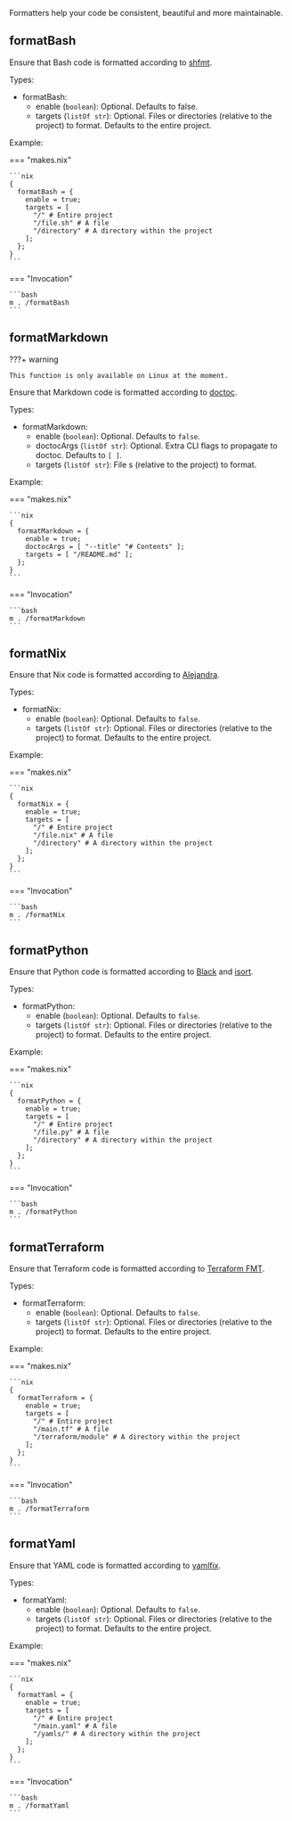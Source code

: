 Formatters help your code be consistent, beautiful and more maintainable.

## formatBash

Ensure that Bash code is formatted
according to [shfmt](https://github.com/mvdan/sh).

Types:

- formatBash:
    - enable (`boolean`): Optional.
        Defaults to false.
    - targets (`listOf str`): Optional.
        Files or directories (relative to the project) to format.
        Defaults to the entire project.

Example:

=== "makes.nix"

    ```nix
    {
      formatBash = {
        enable = true;
        targets = [
          "/" # Entire project
          "/file.sh" # A file
          "/directory" # A directory within the project
        ];
      };
    }
    ```

=== "Invocation"

    ```bash
    m . /formatBash
    ```

## formatMarkdown

???+ warning

    This function is only available on Linux at the moment.

Ensure that Markdown code is formatted
according to [doctoc](https://github.com/thlorenz/doctoc).

Types:

- formatMarkdown:
    - enable (`boolean`): Optional.
        Defaults to `false`.
    - doctocArgs (`listOf str`): Optional.
        Extra CLI flags to propagate to doctoc.
        Defaults to `[ ]`.
    - targets (`listOf str`):
        File  s (relative to the project) to format.

Example:

=== "makes.nix"

    ```nix
    {
      formatMarkdown = {
        enable = true;
        doctocArgs = [ "--title" "# Contents" ];
        targets = [ "/README.md" ];
      };
    }
    ```

=== "Invocation"

    ```bash
    m . /formatMarkdown
    ```

## formatNix

Ensure that Nix code is formatted
according to [Alejandra](https://github.com/kamadorueda/alejandra).

Types:

- formatNix:
    - enable (`boolean`): Optional.
        Defaults to `false`.
    - targets (`listOf str`): Optional.
        Files or directories (relative to the project) to format.
        Defaults to the entire project.

Example:

=== "makes.nix"

    ```nix
    {
      formatNix = {
        enable = true;
        targets = [
          "/" # Entire project
          "/file.nix" # A file
          "/directory" # A directory within the project
        ];
      };
    }
    ```

=== "Invocation"

    ```bash
    m . /formatNix
    ```

## formatPython

Ensure that Python code is formatted
according to [Black](https://github.com/psf/black)
and [isort](https://github.com/PyCQA/isort).

Types:

- formatPython:
    - enable (`boolean`): Optional.
        Defaults to `false`.
    - targets (`listOf str`): Optional.
        Files or directories (relative to the project) to format.
        Defaults to the entire project.

Example:

=== "makes.nix"

    ```nix
    {
      formatPython = {
        enable = true;
        targets = [
          "/" # Entire project
          "/file.py" # A file
          "/directory" # A directory within the project
        ];
      };
    }
    ```

=== "Invocation"

    ```bash
    m . /formatPython
    ```

## formatTerraform

Ensure that Terraform code is formatted
according to [Terraform FMT](https://www.terraform.io/docs/cli/commands/fmt.html).

Types:

- formatTerraform:
    - enable (`boolean`): Optional.
        Defaults to `false`.
    - targets (`listOf str`): Optional.
        Files or directories (relative to the project) to format.
        Defaults to the entire project.

Example:

=== "makes.nix"

    ```nix
    {
      formatTerraform = {
        enable = true;
        targets = [
          "/" # Entire project
          "/main.tf" # A file
          "/terraform/module" # A directory within the project
        ];
      };
    }
    ```

=== "Invocation"

    ```bash
    m . /formatTerraform
    ```

## formatYaml

Ensure that YAML code
is formatted according to [yamlfix](https://github.com/lyz-code/yamlfix).

Types:

- formatYaml:
    - enable (`boolean`): Optional.
        Defaults to `false`.
    - targets (`listOf str`): Optional.
        Files or directories (relative to the project) to format.
        Defaults to the entire project.

Example:

=== "makes.nix"

    ```nix
    {
      formatYaml = {
        enable = true;
        targets = [
          "/" # Entire project
          "/main.yaml" # A file
          "/yamls/" # A directory within the project
        ];
      };
    }
    ```

=== "Invocation"

    ```bash
    m . /formatYaml
    ```
